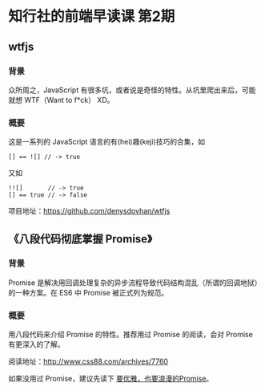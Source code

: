 # 知行社的前端早读课 第2期
## wtfjs
### 背景
众所周之，JavaScript 有很多坑，或者说是奇怪的特性。从坑里爬出来后，可能就想 WTF（Want to f*ck） XD。

### 概要
这是一系列的 JavaScript 语言的有(hei)趣(keji)技巧的合集，如
```
[] == ![] // -> true
```

又如
```
!![]       // -> true
[] == true // -> false
```

项目地址：https://github.com/denysdovhan/wtfjs

## 《八段代码彻底掌握 Promise》
### 背景
Promise 是解决用回调处理复杂的异步流程导致代码结构混乱（所谓的回调地狱）的一种方案。在 ES6 中 Promise 被正式列为规范。

### 概要
用八段代码来介绍 Promise 的特性。推荐用过 Promise 的阅读，会对 Promise 有更深入的了解。

阅读地址：http://www.css88.com/archives/7760

如果没用过 Promise，建议先读下 [要优雅，也要浪漫的Promise](https://github.com/SinanJS/sinan-blog/blob/master/ES6%E4%B8%AD%E7%9A%84Promise%E5%AF%B9%E8%B1%A1%E8%AF%A6%E8%A7%A3.md)。



